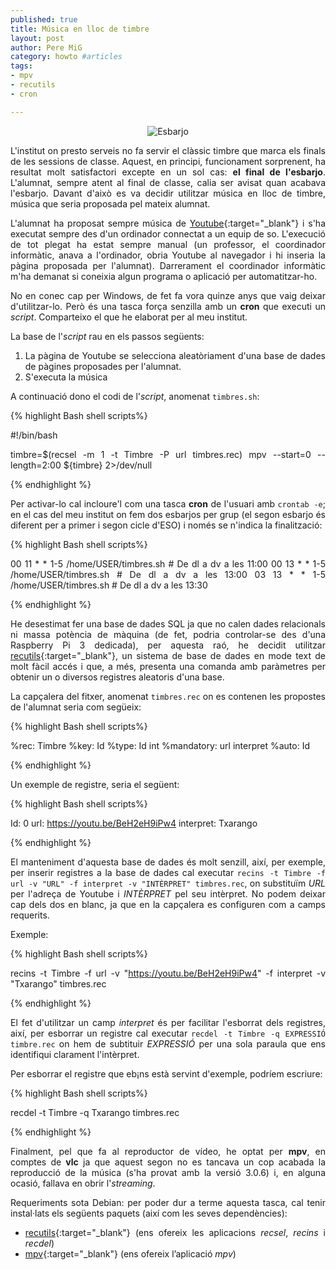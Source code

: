 ```yaml
--- 
published: true
title: Música en lloc de timbre
layout: post
author: Pere MiG 
category: howto #articles
tags: 
- mpv
- recutils
- cron

---
```

<div style="text-align:center" markdown="1">

![Esbarjo](http://niuniformesnietiquetes.esy.es/wp-content/uploads/2018/06/1r.jpg)

</div>
<div style="text-align:justify" markdown="1">

L'institut on presto serveis no fa servir el clàssic timbre que marca els finals de les sessions de classe. Aquest, en principi, funcionament sorprenent, ha resultat molt satisfactori excepte en un sol cas: **el final de l'esbarjo**. L'alumnat, sempre atent al final de classe, calia ser avisat quan acabava l'esbarjo. Davant d'això es va decidir utilitzar música en lloc de timbre, música que seria proposada pel mateix alumnat.

L'alumnat ha proposat sempre música de [Youtube](https://www.youtube.com/){:target="_blank"} i s'ha executat sempre des d'un ordinador connectat a un equip de so. L'execució de tot plegat ha estat sempre manual (un professor, el coordinador informàtic, anava a l'ordinador, obria Youtube al navegador i hi inseria la pàgina proposada per l'alumnat). Darrerament el coordinador informàtic m'ha demanat si coneixia algun programa o aplicació per automatitzar-ho.

No en conec cap per Windows, de fet fa vora quinze anys que vaig deixar d'utilitzar-lo. Però és una tasca força senzilla amb un **cron** que executi un *script*. Comparteixo el que he elaborat per al meu institut.

<!-- more -->

La base de l'*script* rau en els passos següents:

   1. La pàgina de Youtube se selecciona aleatòriament d'una base de dades de pàgines proposades per l'alumnat.
   2. S'executa la música

A continuació dono el codi de l'*script*, anomenat `timbres.sh`:

{% highlight Bash shell scripts%}

#!/bin/bash

timbre=$(recsel -m 1 -t Timbre -P url timbres.rec)
mpv --start=0 --length=2:00 ${timbre} 2>/dev/null

{% endhighlight %}

Per activar-lo cal incloure'l com una tasca **cron** de l'usuari amb `crontab -e`; en el cas del meu institut on fem dos esbarjos per grup (el segon esbarjo és diferent per a primer i segon cicle d'ESO) i només se n'indica la finalització:

{% highlight Bash shell scripts%}

00 11 * * 1-5           /home/USER/timbres.sh   # De dl a dv a les 11:00
00 13 * * 1-5           /home/USER/timbres.sh   # De dl a dv a les 13:00
03 13 * * 1-5           /home/USER/timbres.sh   # De dl a dv a les 13:30

{% endhighlight %}


He desestimat fer una base de dades SQL ja que no calen dades relacionals ni massa potència de màquina (de fet, podria controlar-se des d'una Raspberry Pi 3 dedicada), per aquesta raó, he decidit utilitzar [recutils](https://packages.debian.org/stretch/recutils){:target="_blank"}, un sistema de base de dades en mode text de molt fàcil accés i que, a més, presenta una comanda amb paràmetres per obtenir un o diversos registres aleatoris d'una base.

La capçalera del fitxer, anomenat `timbres.rec` on es contenen les propostes de l'alumnat seria com següeix:

{% highlight Bash shell scripts%}

%rec: Timbre
%key: Id
%type: Id int
%mandatory: url interpret
%auto: Id

{% endhighlight %}

Un exemple de registre, seria el següent:

{% highlight Bash shell scripts%}

Id: 0
url: https://youtu.be/BeH2eH9iPw4
interpret: Txarango

{% endhighlight %}

El manteniment d'aquesta base de dades és molt senzill, així, per exemple, per inserir registres a la base de dades cal executar  `recins -t Timbre -f url -v "URL" -f interpret -v "INTÈRPRET" timbres.rec`, on substituïm *URL* per l'adreça de Youtube i *INTÈRPRET* pel seu intèrpret. No podem deixar cap dels dos en blanc, ja que en la capçalera es configuren com a camps requerits.

Exemple:

{% highlight Bash shell scripts%}

recins -t Timbre -f url -v "https://youtu.be/BeH2eH9iPw4" -f interpret -v "Txarango" timbres.rec

{% endhighlight %}

El fet d'utilitzar un camp *interpret* és per facilitar l'esborrat dels registres, així, per esborrar un registre cal executar `recdel -t Timbre -q EXPRESSIÓ timbre.rec` on hem de subtituir *EXPRESSIÓ* per una sola paraula que ens identifiqui clarament l'intèrpret.

Per esborrar el registre que eb¡ns està servint d'exemple, podríem escriure:

{% highlight Bash shell scripts%}

recdel -t Timbre -q Txarango timbres.rec

{% endhighlight %}

Finalment, pel que fa al reproductor de vídeo, he optat per **mpv**, en comptes de **vlc** ja que aquest segon no es tancava un cop acabada la reproducció de la música (s'ha provat amb la versió 3.0.6) i, en alguna ocasió, fallava en obrir l'*streaming*.

Requeriments sota Debian: per poder dur a terme aquesta tasca, cal tenir instal·lats els següents paquets (així com les seves dependències):

   - [recutils](https://packages.debian.org/stable/recutils){:target="_blank"} (ens ofereix les aplicacions *recsel*, *recins* i *recdel*)
   - [mpv](https://packages.debian.org/stable/mpv){:target="_blank"} (ens ofereix l’aplicació *mpv*)
   
</div>
